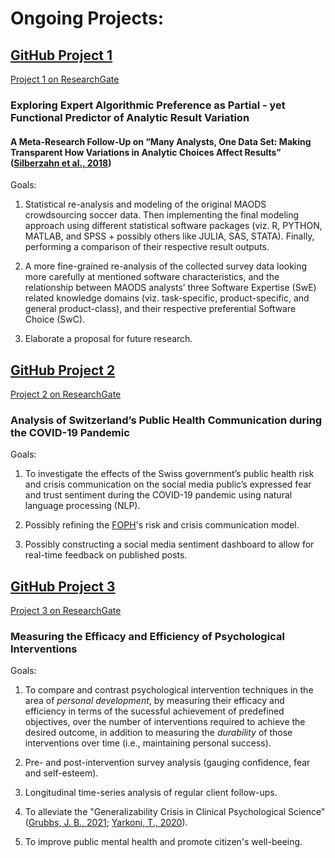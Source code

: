 # **Ongoing Projects:**

## **[GitHub Project 1](https://github.com/KrisB1471/ExpAlgPref.git)**
[Project 1 on ResearchGate](https://www.researchgate.net/project/Exploring-Expert-Algorithmic-Preference-as-Partial-yet-Functional-Predictor-of-Analytic-Result-Variation)
### **Exploring Expert Algorithmic Preference as Partial - yet Functional Predictor of Analytic Result Variation**
#### A Meta-Research Follow-Up on “Many Analysts, One Data Set: Making Transparent How Variations in Analytic Choices Affect Results” ([Silberzahn et al., 2018](https://journals.sagepub.com/doi/10.1177/2515245917747646))

Goals: 

1) Statistical re-analysis and modeling of the original MAODS crowdsourcing soccer data. Then implementing the final modeling approach using different statistical software packages (viz. R, PYTHON, MATLAB, and SPSS + possibly others like JULIA, SAS, STATA). Finally, performing a comparison of their respective result outputs.

2) A more fine-grained re-analysis of the collected survey data looking more carefully at mentioned software characteristics, and the relationship between MAODS analysts’ three Software Expertise (SwE) related knowledge domains (viz. task-specific, product-specific, and general product-class), and their respective preferential Software Choice (SwC).

3) Elaborate a proposal for future research.


## **[GitHub Project 2](https://github.com/KrisB1471/CorpCom)**
[Project 2 on ResearchGate](https://www.researchgate.net/project/Analysis-of-Switzerlands-Public-Health-Communication-during-the-COVID-19-Pandemic)
### **Analysis of Switzerland’s Public Health Communication during the COVID-19 Pandemic**

Goals: 

1. To investigate the effects of the Swiss government’s public health risk and crisis communication on the social media public’s expressed fear and trust sentiment during the COVID-19 pandemic using natural language processing (NLP).

2. Possibly refining the [FOPH](https://www.bag.admin.ch/bag/en/home.html)'s risk and crisis communication model.

3. Possibly constructing a social media sentiment dashboard to allow for real-time feedback on published posts. 


## **[GitHub Project 3](https://github.com/KrisB1471/LTF)**
[Project 3 on ResearchGate](https://www.researchgate.net/project/Measuring-the-Efficacy-and-Efficiency-of-Psychological-Interventions)
### **Measuring the Efficacy and Efficiency of Psychological Interventions**

Goals: 

1. To compare and contrast psychological intervention techniques in the area of *personal development*, by measuring their efficacy and efficiency in terms of the sucessful achievement of predefined objectives, over the number of interventions required to achieve the desired outcome, in addition to measuring the *durability* of those interventions over time (i.e., maintaining personal success).

2. Pre- and post-intervention survey analysis (gauging confidence, fear and self-esteem). 

3. Longitudinal time-series analysis of regular client follow-ups.

4. To alleviate the "Generalizability Crisis in Clinical Psychological Science" ([Grubbs, J. B., 2021](https://www.researchgate.net/publication/350533362_Cost_of_Crisis_in_Psychological_Science); [Yarkoni, T., 2020](https://www.researchgate.net/publication/337447010_The_Generalizability_Crisis)).

5. To improve public mental health and promote citizen's well-beeing.
